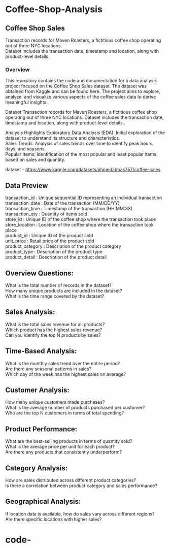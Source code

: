 # Coffee-Shop-Analysis


## Coffee Shop Sales
Transaction records for Maven Roasters, a fictitious coffee shop operating out of three NYC locations.  
Dataset includes the transaction date, timestamp and location, along with product-level details.  

### Overview
This repository contains the code and documentation for a data analysis project focused on the Coffee Shop Sales dataset. The dataset was obtained from Kaggle and can be found here. The project aims to explore, analyze, and visualize various aspects of the coffee sales data to derive meaningful insights.  

Dataset
Transaction records for Maven Roasters, a fictitious coffee shop operating out of three NYC locations. Dataset includes the transaction date, timestamp and location, along with product-level details..

Analysis Highlights
Exploratory Data Analysis (EDA): Initial exploration of the dataset to understand its structure and characteristics.  
Sales Trends: Analysis of sales trends over time to identify peak hours, days, and seasons.  
Popular Items: Identification of the most popular and least popular items based on sales and quantity.  

dataset - https://www.kaggle.com/datasets/ahmedabbas757/coffee-sales  

## Data Preview
transaction_id : Unique sequential ID representing an individual transaction  
transaction_date : Date of the transaction (MM/DD/YY)  
transaction_time : Timestamp of the transaction (HH:MM:SS)  
transaction_qty : Quantity of items sold  
store_id : Unique ID of the coffee shop where the transaction took place  
store_location : Location of the coffee shop where the transaction took place  
product_id : Unique ID of the product sold  
unit_price : Retail price of the product sold  
product_category : Description of the product category  
product_type : Description of the product type  
product_detail : Description of the product detail  

## Overview Questions:

What is the total number of records in the dataset?  
How many unique products are included in the dataset?  
What is the time range covered by the dataset?  

## Sales Analysis:

What is the total sales revenue for all products?  
Which product has the highest sales revenue?  
Can you identify the top N products by sales?  

## Time-Based Analysis:

What is the monthly sales trend over the entire period?  
Are there any seasonal patterns in sales?  
Which day of the week has the highest sales on average?  

## Customer Analysis:

How many unique customers made purchases?  
What is the average number of products purchased per customer?  
Who are the top N customers in terms of total spending?  

## Product Performance:

What are the best-selling products in terms of quantity sold?  
What is the average price per unit for each product?  
Are there any products that consistently underperform?  

## Category Analysis:

How are sales distributed across different product categories?   
Is there a correlation between product category and sales performance?  

## Geographical Analysis:

If location data is available, how do sales vary across different regions?  
Are there specific locations with higher sales?  





# code-
